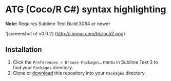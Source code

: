 # ATG (Coco/R C#) syntax highlighting

**Note:** Requires Sublime Text Build 3084 or newer

![screenshot of v0.0.2] (http://i.imgur.com/hkzoc52.png)

## Installation
1. Click the `Preferences > Browse Packages…` menu in Sublime Text 3 to find your `Packages` directory.
2. Clone or [download](https://github.com/nolanar/ATG-Syntax-Sublime/archive/master.zip) this repository into your `Packages` directory.
